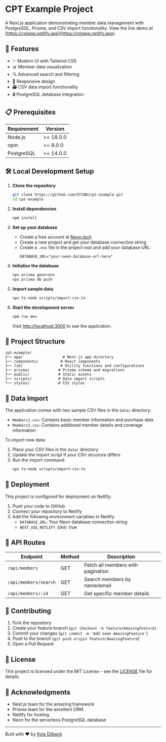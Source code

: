 # CPT Example Project

A Next.js application demonstrating member data management with PostgreSQL, Prisma, and CSV import functionality. View the live demo at [https://cptapp.netlify.app](https://cptapp.netlify.app).

## 🚀 Features

- ✨ Modern UI with Tailwind CSS
- 📊 Member data visualization
- 🔍 Advanced search and filtering
- 📱 Responsive design
- 🗃️ CSV data import functionality
- 🔒 PostgreSQL database integration

## 📋 Prerequisites

| Requirement | Version |
|------------|---------|
| Node.js    | >= 18.0.0 |
| npm        | >= 9.0.0  |
| PostgreSQL | >= 14.0.0 |

## 🛠️ Local Development Setup

1. **Clone the repository**
   ```bash
   git clone https://github.com/XYIAN/cpt-example.git
   cd cpt-example
   ```

2. **Install dependencies**
   ```bash
   npm install
   ```

3. **Set up your database**
   - Create a free account at [Neon.tech](https://neon.tech)
   - Create a new project and get your database connection string
   - Create a `.env` file in the project root and add your database URL:
     ```env
     DATABASE_URL="your-neon-database-url-here"
     ```

4. **Initialize the database**
   ```bash
   npx prisma generate
   npx prisma db push
   ```

5. **Import sample data**
   ```bash
   npx ts-node scripts/import-csv.ts
   ```

6. **Start the development server**
   ```bash
   npm run dev
   ```

   Visit [http://localhost:3000](http://localhost:3000) to see the application.

## 📁 Project Structure

```
cpt-example/
├── app/                  # Next.js app directory
├── components/          # React components
├── lib/                 # Utility functions and configurations
├── prisma/             # Prisma schema and migrations
├── public/             # Static assets
├── scripts/            # Data import scripts
└── styles/             # CSS styles
```

## 🔄 Data Import

The application comes with two sample CSV files in the `data/` directory:
- `Members1.csv`: Contains basic member information and purchase data
- `Members2.csv`: Contains additional member details and coverage information

To import new data:
1. Place your CSV files in the `data/` directory
2. Update the import script if your CSV structure differs
3. Run the import command:
   ```bash
   npx ts-node scripts/import-csv.ts
   ```

## 🚀 Deployment

This project is configured for deployment on Netlify:

1. Push your code to GitHub
2. Connect your repository to Netlify
3. Add the following environment variables in Netlify:
   - `DATABASE_URL`: Your Neon database connection string
   - `NEXT_USE_NETLIFY_EDGE`: true

## 📝 API Routes

| Endpoint | Method | Description |
|----------|--------|-------------|
| `/api/members` | GET | Fetch all members with pagination |
| `/api/members/search` | GET | Search members by name/email |
| `/api/members/:id` | GET | Get specific member details |

## 🤝 Contributing

1. Fork the repository
2. Create your feature branch (`git checkout -b feature/AmazingFeature`)
3. Commit your changes (`git commit -m 'Add some AmazingFeature'`)
4. Push to the branch (`git push origin feature/AmazingFeature`)
5. Open a Pull Request

## 📄 License

This project is licensed under the MIT License - see the [LICENSE](LICENSE) file for details.

## 🙏 Acknowledgments

- Next.js team for the amazing framework
- Prisma team for the excellent ORM
- Netlify for hosting
- Neon for the serverless PostgreSQL database

---
Built with ❤️ by [Kyle Dilbeck](https://github.com/xyian)

